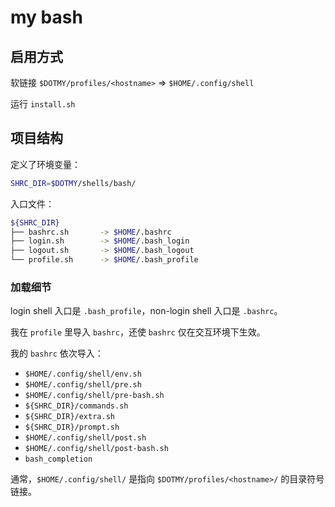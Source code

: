 # my bash

## 启用方式

软链接 `$DOTMY/profiles/<hostname>` => `$HOME/.config/shell`

运行 `install.sh`

## 项目结构

定义了环境变量：

```bash
SHRC_DIR=$DOTMY/shells/bash/
```

入口文件：

```bash
${SHRC_DIR}
├── bashrc.sh       -> $HOME/.bashrc
├── login.sh        -> $HOME/.bash_login
├── logout.sh       -> $HOME/.bash_logout
└── profile.sh      -> $HOME/.bash_profile
```

### 加载细节

login shell 入口是 `.bash_profile`，non-login shell 入口是 `.bashrc`。

我在 `profile` 里导入 `bashrc`，还使 `bashrc` 仅在交互环境下生效。

我的 `bashrc` 依次导入：

- `$HOME/.config/shell/env.sh`
- `$HOME/.config/shell/pre.sh`
- `$HOME/.config/shell/pre-bash.sh`
- `${SHRC_DIR}/commands.sh`
- `${SHRC_DIR}/extra.sh`
- `${SHRC_DIR}/prompt.sh`
- `$HOME/.config/shell/post.sh`
- `$HOME/.config/shell/post-bash.sh`
- `bash_completion`

通常，`$HOME/.config/shell/` 是指向 `$DOTMY/profiles/<hostname>/` 的目录符号链接。
